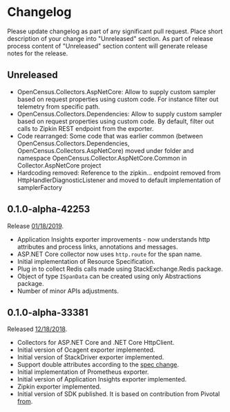 # Changelog

Please update changelog as part of any significant pull request. Place short
description of your change into "Unreleased" section. As part of release
process content of "Unreleased" section content will generate release notes for
the release.

## Unreleased

- OpenCensus.Collectors.AspNetCore: Allow to supply custom sampler based on request properties using custom code. For instance filter out telemetry from specific path.
- OpenCensus.Collectors.Dependencies: Allow to supply custom sampler based on request properties using custom code. By default, filter out calls to Zipkin REST endpoint from the exporter.
- Code rearranged: Some code that was earlier common (between OpenCensus.Collectors.Dependencies, OpenCensus.Collectors.AspNetCore) moved under folder and namespace OpenCensus.Collector.AspNetCore.Common in Collector.AspNetCore project
- Hardcoding removed: Reference to the zipkin... endpoint removed from HttpHandlerDiagnosticListener and moved to default implementation of samplerFactory


## 0.1.0-alpha-42253

Release [01/18/2019](https://github.com/census-instrumentation/opencensus-csharp/releases/tag/0.1.0-alpha-42253).

- Application Insights exporter improvements - now understands http attributes
  and process links, annotations and messages.
- ASP.NET Core collector now uses `http.route` for the span name.
- Initial implementation of Resource Specification.
- Plug in to collect Redis calls made using StackExchange.Redis package.
- Object of type `ISpanData` can be created using only Abstractions package.
- Number of minor APIs adjustments.

## 0.1.0-alpha-33381

Released
[12/18/2018](https://github.com/census-instrumentation/opencensus-csharp/releases/tag/0.1.0-alpha-33381).

- Collectors for ASP.NET Core and .NET Core HttpClient.
- Initial version of Ocagent exporter implemented.
- Initial version of StackDriver exporter implemented.
- Support double attributes according to the [spec
  change](https://github.com/census-instrumentation/opencensus-specs/issues/172).
- Initial implementation of Prometheus exporter.
- Initial version of Application Insights exporter implemented.
- Zipkin exporter implemented.
- Initial version of SDK published. It is based on contribution from Pivotal
  [from](https://github.com/SteeltoeOSS/Management/tree/dev/src/Steeltoe.Management.OpenCensus).
